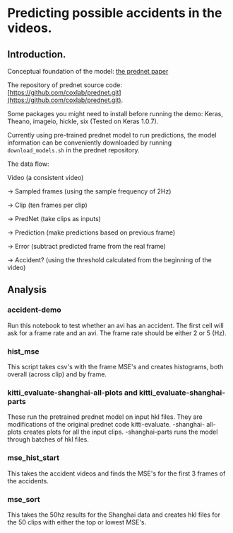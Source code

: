 # Predicting possible accidents in the videos.

## Introduction.

Conceptual foundation of the model: [the prednet paper](https://arxiv.org/pdf/1605.08104v4.pdf)

The repository of prednet source code: [https://github.com/coxlab/prednet.git](https://github.com/coxlab/prednet.git).

Some packages you might need to install before running the demo: Keras, Theano, imageio, hickle, six (Tested on Keras 1.0.7).

Currently using pre-trained prednet model to run predictions, the model information can be conveniently downloaded by running `download_models.sh` in the prednet repository.

The data flow:


Video (a consistent video) 

-> Sampled frames (using the sample frequency of 2Hz)

-> Clip (ten frames per clip)

-> PredNet (take clips as inputs)

-> Prediction (make predictions based on previous frame)

-> Error (subtract predicted frame from the real frame)

-> Accident? (using the threshold calculated from the beginning of the video)
             

## Analysis

### accident-demo

Run this notebook to test whether an avi has an accident. The first cell will ask for a frame
rate and an avi. The frame rate should be either 2 or 5 (Hz).

### hist_mse

This script takes csv's with the frame MSE's and creates histograms, both overall (across clip)
and by frame.

### kitti_evaluate-shanghai-all-plots and kitti_evaluate-shanghai-parts

These run the pretrained prednet model on input hkl files. They are modifications of the
original prednet code kitti-evaluate. -shanghai- all-plots creates plots for all the input 
clips. -shanghai-parts runs the model through batches of hkl files.

### mse_hist_start

This takes the accident videos and finds the MSE's for the first 3 frames of the accidents.

### mse_sort

This takes the 50hz results for the Shanghai data and creates hkl files for the 50 clips with
either the top or lowest MSE's. 



